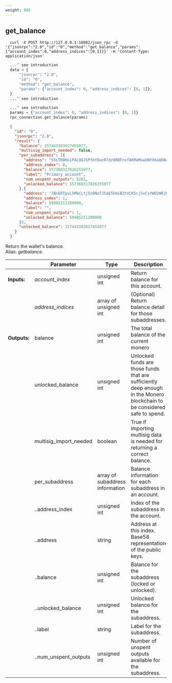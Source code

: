 ```yaml
---
weight: 805
---
```


## **get_balance**

```shell
  curl -X POST http://127.0.0.1:18082/json_rpc -d '{"jsonrpc":"2.0","id":"0","method":"get_balance","params":{"account_index":0,"address_indices":[0,1]}}' -H 'Content-Type: application/json'
```

```python
  ...^ see introduction
  data = {
      "jsonrpc": "2.0",
      "id": "0",
      "method": "get_balance",
      "params": {"account_index": 0, "address_indices": [0, 1]},
  }
  ...^ see introduction
```
```py
  ...^ see introduction
  params = {"account_index": 0, "address_indices": [0, 1]}
  rpc_connection.get_balance(params)
```
```json
  {
    "id": "0",
    "jsonrpc": "2.0",
    "result": {
      "balance": 157443303037455077,
      "multisig_import_needed": false,
      "per_subaddress": [{
        "address": "55LTR8KniP4LQGJSPtbYDacR7dz8RBFnsfAKMaMuwUNYX6aQbBcovzDPyrQF9KXF9tVU6Xk3K8no1BywnJX6GvZX8yJsXvt",
        "address_index": 0,
        "balance": 157360317826255077,
        "label": "Primary account",
        "num_unspent_outputs": 5281,
        "unlocked_balance": 157360317826255077
      },{
        "address": "7BnERTpvL5MbCLtj5n9No7J5oE5hHiB3tVCK5cjSvCsYWD2WRJLFuWeKTLiXo5QJqt2ZwUaLy2Vh1Ad51K7FNgqcHgjW85o",
        "address_index": 1,
        "balance": 59985211200000,
        "label": "",
        "num_unspent_outputs": 1,
        "unlocked_balance": 59985211200000
      }],
      "unlocked_balance": 157443303037455077
    }
  }
```
Return the wallet's balance.  
Alias: *getbalance*.  

|             | Parameter              | Type                            | Description
| ---         | ---                    | ---                             | ---
|**Inputs:**  | *account_index*        | unsigned int                    | Return balance for this account.
|             | *address_indices*      | array of unsigned int           | (Optional) Return balance detail for those subaddresses.
|**Outputs:** | balance                | unsigned int                    | The total balance of the current monero|wallet|rpc in session.
|             | unlocked_balance       | unsigned int                    | Unlocked funds are those funds that are sufficiently deep enough in the Monero blockchain to be considered safe to spend.
|             | multisig_import_needed | boolean                         | True if importing multisig data is needed for returning a correct balance.
|             | per_subaddress         | array of subaddress information | Balance information for each subaddress in an account.
|             | ..address_index        | unsigned int                    | Index of the subaddress in the account.
|             | ..address              | string                          | Address at this index. Base58 representation of the public keys.
|             | ..balance              | unsigned int                    | Balance for the subaddress (locked or unlocked).
|             | ..unlocked_balance     | unsigned int                    | Unlocked balance for the subaddress.
|             | ..label                | string                          | Label for the subaddress.
|             | ..num_unspent_outputs  | unsigned int                    | Number of unspent outputs available for the subaddress.